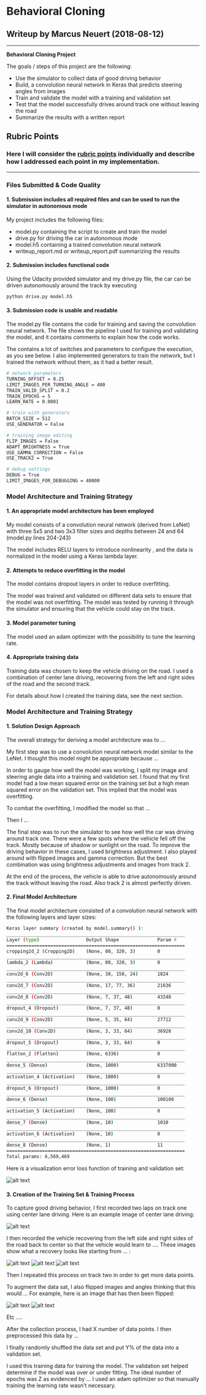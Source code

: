 # **Behavioral Cloning** 

## Writeup by Marcus Neuert (2018-08-12)

---

**Behavioral Cloning Project**

The goals / steps of this project are the following:
* Use the simulator to collect data of good driving behavior
* Build, a convolution neural network in Keras that predicts steering angles from images
* Train and validate the model with a training and validation set
* Test that the model successfully drives around track one without leaving the road
* Summarize the results with a written report


[//]: # (Image References)

[image1]: ./examples/loss_visualization.png "Model Visualization"
[image2]: ./examples/training_data_distribution.png "Training data distribution"
[image3]: ./examples/input_image_BGR.png "Original Image imported by opencv in BGR"
[image4]: ./examples/input_image_RGB.png "Original Image converted to RGB"
[image5]: ./examples/preprocessed1.png "Brigth Center Image"
[image6]: ./examples/preprocessed2.png "Dark Center Image"
[image7]: ./examples/preprocessed3.png "Original Left Image"
[image7]: ./examples/preprocessed4.png "Bright Left Image"
[image7]: ./examples/preprocessed5.png "Dark Left Image"
[image7]: ./examples/preprocessed6.png "Original Right Image"
[image7]: ./examples/preprocessed7.png "Bright Right Image"
[image7]: ./examples/preprocessed8.png "Dark Left Image"

## Rubric Points
### Here I will consider the [rubric points](https://review.udacity.com/#!/rubrics/432/view) individually and describe how I addressed each point in my implementation.  

---
### Files Submitted & Code Quality

#### 1. Submission includes all required files and can be used to run the simulator in autonomous mode

My project includes the following files:
* model.py containing the script to create and train the model
* drive.py for driving the car in autonomous mode
* model.h5 containing a trained convolution neural network 
* writeup_report.md or writeup_report.pdf summarizing the results

#### 2. Submission includes functional code
Using the Udacity provided simulator and my drive.py file, the car can be driven autonomously around the track by executing 
```sh
python drive.py model.h5
```

#### 3. Submission code is usable and readable

The model.py file contains the code for training and saving the convolution neural network. The file shows the pipeline I used for training and validating the model, and it contains comments to explain how the code works.

The contains a lot of switches and parameters to configure the execution, as you see below. I also implemented generators to train the network, but I trained the network without them, as it had a better result.

```sh
# network parameters
TURNING_OFFSET = 0.25
LIMIT_IMAGES_PER_TURNING_ANGLE = 400
TRAIN_VALID_SPLIT = 0.2
TRAIN_EPOCHS = 5
LEARN_RATE = 0.0001

# train with generators
BATCH_SIZE = 512
USE_GENERATOR = False

# training image editing
FLIP_IMAGES = False
ADAPT_BRIGHTNESS = True
USE_GAMMA_CORRECTION = False
USE_TRACK2 = True

# debug settings
DEBUG = True
LIMIT_IMAGES_FOR_DEBUGGING = 40000
```

### Model Architecture and Training Strategy

#### 1. An appropriate model architecture has been employed

My model consists of a convolution neural network (derived from LeNet) with three 5x5 and two 3x3 filter sizes and depths between 24 and 64 (model.py lines 204-243) 

The model includes RELU layers to introduce nonlinearity , and the data is normalized in the model using a Keras lambda layer. 

#### 2. Attempts to reduce overfitting in the model

The model contains dropout layers in order to reduce overfitting. 

The model was trained and validated on different data sets to ensure that the model was not overfitting. The model was tested by running it through the simulator and ensuring that the vehicle could stay on the track.

#### 3. Model parameter tuning

The model used an adam optimizer with the possibility to tune the learning rate.

#### 4. Appropriate training data

Training data was chosen to keep the vehicle driving on the road. I used a combination of center lane driving, recovering from the left and right sides of the road and the second track.

For details about how I created the training data, see the next section. 

### Model Architecture and Training Strategy

#### 1. Solution Design Approach

The overall strategy for deriving a model architecture was to ...

My first step was to use a convolution neural network model similar to the LeNet. I thought this model might be appropriate because ...

In order to gauge how well the model was working, I split my image and steering angle data into a training and validation set. I found that my first model had a low mean squared error on the training set but a high mean squared error on the validation set. This implied that the model was overfitting. 

To combat the overfitting, I modified the model so that ...

Then I ... 

The final step was to run the simulator to see how well the car was driving around track one. There were a few spots where the vehicle fell off the track. Mostly because of shadow or sunlight on the road. To improve the driving behavior in these cases, I used brightness adjustment. I also played around with flipped images and gamma correction. But the best combination was using brightness adjustments and images from track 2.

At the end of the process, the vehicle is able to drive autonomously around the track without leaving the road. Also track 2 is almost perfectly driven.

#### 2. Final Model Architecture

The final model architecture consisted of a convolution neural network with the following layers and layer sizes:

```sh
Keras layer summary (created by model.summary() ): 
_________________________________________________________________
Layer (type)                 Output Shape              Param #   
=================================================================
cropping2d_2 (Cropping2D)    (None, 80, 320, 3)        0         
_________________________________________________________________
lambda_2 (Lambda)            (None, 80, 320, 3)        0         
_________________________________________________________________
conv2d_6 (Conv2D)            (None, 38, 158, 24)       1824      
_________________________________________________________________
conv2d_7 (Conv2D)            (None, 17, 77, 36)        21636     
_________________________________________________________________
conv2d_8 (Conv2D)            (None, 7, 37, 48)         43248     
_________________________________________________________________
dropout_4 (Dropout)          (None, 7, 37, 48)         0         
_________________________________________________________________
conv2d_9 (Conv2D)            (None, 5, 35, 64)         27712     
_________________________________________________________________
conv2d_10 (Conv2D)           (None, 3, 33, 64)         36928     
_________________________________________________________________
dropout_5 (Dropout)          (None, 3, 33, 64)         0         
_________________________________________________________________
flatten_2 (Flatten)          (None, 6336)              0         
_________________________________________________________________
dense_5 (Dense)              (None, 1000)              6337000   
_________________________________________________________________
activation_4 (Activation)    (None, 1000)              0         
_________________________________________________________________
dropout_6 (Dropout)          (None, 1000)              0         
_________________________________________________________________
dense_6 (Dense)              (None, 100)               100100    
_________________________________________________________________
activation_5 (Activation)    (None, 100)               0         
_________________________________________________________________
dense_7 (Dense)              (None, 10)                1010      
_________________________________________________________________
activation_6 (Activation)    (None, 10)                0         
_________________________________________________________________
dense_8 (Dense)              (None, 1)                 11        
=================================================================
Total params: 6,569,469
```

Here is a visualization error loss function of training and validation set:

![alt text][image1]

#### 3. Creation of the Training Set & Training Process

To capture good driving behavior, I first recorded two laps on track one using center lane driving. Here is an example image of center lane driving:

![alt text][image2]

I then recorded the vehicle recovering from the left side and right sides of the road back to center so that the vehicle would learn to .... These images show what a recovery looks like starting from ... :

![alt text][image3]
![alt text][image4]
![alt text][image5]

Then I repeated this process on track two in order to get more data points.

To augment the data sat, I also flipped images and angles thinking that this would ... For example, here is an image that has then been flipped:

![alt text][image6]
![alt text][image7]

Etc ....

After the collection process, I had X number of data points. I then preprocessed this data by ...


I finally randomly shuffled the data set and put Y% of the data into a validation set. 

I used this training data for training the model. The validation set helped determine if the model was over or under fitting. The ideal number of epochs was Z as evidenced by ... I used an adam optimizer so that manually training the learning rate wasn't necessary.
